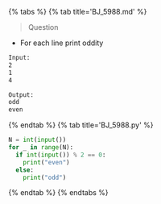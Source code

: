 {% tabs %}
{% tab title='BJ_5988.md' %}

> Question

* For each line print oddity

```txt
Input:
2
1
4

Output:
odd
even
```

{% endtab %}
{% tab title='BJ_5988.py' %}

```py
N = int(input())
for _ in range(N):
  if int(input()) % 2 == 0:
    print("even")
  else:
    print("odd")
```

{% endtab %}
{% endtabs %}
